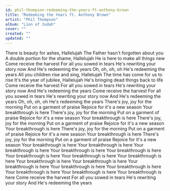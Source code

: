 ```yaml
---
id: phil-thompson-redeeming-the-years-ft-anthony-brown
title: "Redeeming the Years ft. Anthony Brown"
artist: "Phil Thompson"
album: "Lion of Judah"
cover: ""
created: ""
updated: ""
---
```


There is beauty for ashes, Hallelujah
The Father hasn't forgotten about you
A double portion for the shame, Hallelujah
He is here to make all things new
Come receive the harvest
For all you sowed in tears
He's rewriting your story now
And He's redeeming the years
Oh, oh, oh, oh
He's redeeming the years
All you children rise and sing, Hallelujah
The time has come for us to rise
It's the year of jubilee, Hallelujah
He's bringing dead things back to life
Come receive the harvest
For all you sowed in tears
He's rewriting your story now
And He's redeeming the years
Come receive the harvest
For all you sowed in tears
He's rewriting your story now
And He's redeeming the years
Oh, oh, oh, oh
He's redeeming the years
There's joy, joy for the morning
Put on a garment of praise
Rejoice for it's a new season
Your breakthrough is here
There's joy, joy for the morning
Put on a garment of praise
Rejoice for it's a new season
Your breakthrough is here
There's joy, joy for the morning
Put on a garment of praise
Rejoice for it's a new season
Your breakthrough is here
There's joy, joy for the morning
Put on a garment of praise
Rejoice for it's a new season
Your breakthrough is here
There's joy, joy for the morning
Put on a garment of praise
Rejoice for it's a new season
Your breakthrough is here
Your breakthrough is here
Your breakthrough is here
Your breakthrough is here
Your breakthrough is here
Your breakthrough is here
Your breakthrough is here
Your breakthrough is here
Your breakthrough is here
Your breakthrough is here
Your breakthrough is here
Your breakthrough is here
Your breakthrough is here
Your breakthrough is here
Your breakthrough is here
Your breakthrough is here
Come receive the harvest
For all you sowed in tears
He's rewriting your story
And He's redeeming the years